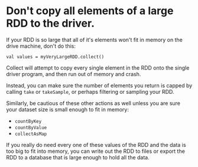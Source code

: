 # Don't copy all elements of a large RDD to the driver.

If your RDD is so large that all of it's elements won't fit in memory on the drive machine, don't do this:
```
val values = myVeryLargeRDD.collect()
```
Collect will attempt to copy every single element in the RDD onto the single driver program, and then run out of memory and crash.

Instead, you can make sure the number of elements you return is capped by calling `take` or `takeSample`, or perhaps filtering or sampling your RDD.

Similarly, be cautious of these other actions as well unless you are sure your dataset size is small enough to fit in memory:

* `countByKey`
* `countByValue`
* `collectAsMap`

If you really do need every one of these values of the RDD and the data is too big to fit into memory, you can write out the RDD to files or export the RDD to a database that is large enough to hold all the data.
